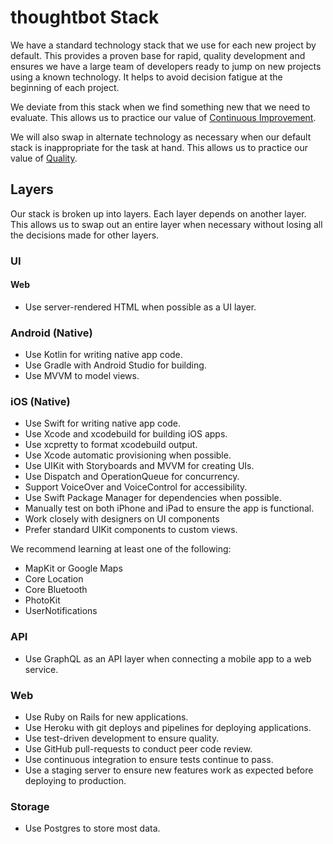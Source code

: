 # thoughtbot Stack

We have a standard technology stack that we use for each new project by default.
This provides a proven base for rapid, quality development and ensures we have a
large team of developers ready to jump on new projects using a known technology.
It helps to avoid decision fatigue at the beginning of each project.

We deviate from this stack when we find something new that we need to evaluate.
This allows us to practice our value of [Continuous Improvement].

We will also swap in alternate technology as necessary when our default stack is
inappropriate for the task at hand. This allows us to practice our value of
[Quality].

[Continuous Improvement]: https://thoughtbot.com/purpose#continuous-improvement
[Quality]: https://thoughtbot.com/purpose#quality

## Layers

Our stack is broken up into layers. Each layer depends on another layer. This
allows us to swap out an entire layer when necessary without losing all the
decisions made for other layers.

### UI

#### Web

* Use server-rendered HTML when possible as a UI layer.

### Android (Native)

* Use Kotlin for writing native app code.
* Use Gradle with Android Studio for building.
* Use MVVM to model views.

### iOS (Native)

* Use Swift for writing native app code.
* Use Xcode and xcodebuild for building iOS apps.
* Use xcpretty to format xcodebuild output.
* Use Xcode automatic provisioning when possible.
* Use UIKit with Storyboards and MVVM for creating UIs.
* Use Dispatch and OperationQueue for concurrency.
* Support VoiceOver and VoiceControl for accessibility.
* Use Swift Package Manager for dependencies when possible.
* Manually test on both iPhone and iPad to ensure the app is functional.
* Work closely with designers on UI components
* Prefer standard UIKit components to custom views.

We recommend learning at least one of the following:

* MapKit or Google Maps
* Core Location
* Core Bluetooth
* PhotoKit
* UserNotifications

### API

* Use GraphQL as an API layer when connecting a mobile app to a web service.

### Web

* Use Ruby on Rails for new applications.
* Use Heroku with git deploys and pipelines for deploying applications.
* Use test-driven development to ensure quality.
* Use GitHub pull-requests to conduct peer code review.
* Use continuous integration to ensure tests continue to pass.
* Use a staging server to ensure new features work as expected before deploying
  to production.

### Storage

* Use Postgres to store most data.
